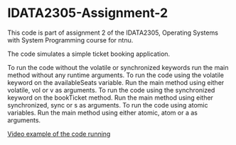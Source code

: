 # IDATA2305-Assignment-2
This code is part of assignment 2 of the IDATA2305, Operating Systems with System Programming course for ntnu.

The code simulates a simple ticket booking application.

To run the code without the volatile or synchronized keywords run the main method without any runtime arguments.
To run the code using the volatile keyword on the availableSeats variable. Run the main method using either volatile, vol or v as arguments.
To run the code using the synchronized keyword on the bookTicket method. Run the main method using either synchronized, sync or s as arguments.
To run the code using atomic variables. Run the main method using either atomic, atom or a as arguments.

[Video example of the code running](https://drive.google.com/file/d/1f0uMDWYb9WrAbDogErtybAcq4zzNaJ9E/view?usp=sharing)